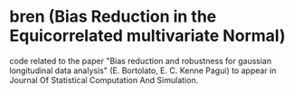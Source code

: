 # bren (Bias Reduction in the Equicorrelated multivariate Normal)

code related to the paper "Bias reduction and robustness for gaussian longitudinal data analysis" (E. Bortolato, E. C. Kenne Pagui)
to appear in Journal Of Statistical Computation And Simulation.
